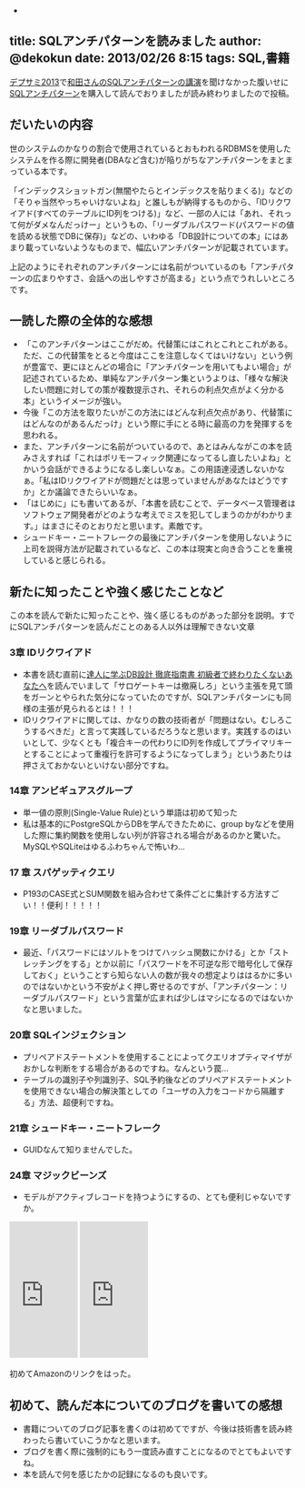 -
title: SQLアンチパターンを読みました
author: @dekokun
date: 2013/02/26 8:15
tags: SQL,書籍
-

[デプサミ2013](http://event.shoeisha.jp/detail/1/)で[和田さんのSQLアンチパターンの講演](http://www.slideshare.net/t_wada/sql-antipatterns-devsumi-2013)を聞けなかった腹いせに[SQLアンチパターン](http://www.oreilly.co.jp/books/9784873115894/)を購入して読んでおりましたが読み終わりましたので投稿。

## だいたいの内容

世のシステムのかなりの割合で使用されているとおもわれるRDBMSを使用したシステムを作る際に開発者(DBAなど含む)が陥りがちなアンチパターンをまとまっている本です。

「インデックスショットガン(無闇やたらとインデックスを貼りまくる)」などの「そりゃ当然やっちゃいけないよね」と誰しもが納得するものから、「IDリクワイアド(すべてのテーブルにID列をつける)」など、一部の人には「あれ、それって何がダメなんだっけー」というもの、「リーダブルパスワード(パスワードの値を読める状態でDBに保存)」などの、いわゆる「DB設計についての本」にはあまり載っていないようなものまで、幅広いアンチパターンが記載されています。

上記のようにそれぞれのアンチパターンには名前がついているのも「アンチパターンの広まりやすさ、会話への出しやすさが高まる」という点でうれしいところです。

## 一読した際の全体的な感想

* 「このアンチパターンはここがだめ。代替策にはこれとこれとこれがある。ただ、この代替策をとると今度はここを注意しなくてはいけない」という例が豊富で、更にほとんどの場合に「アンチパターンを用いてもよい場合」が記述されているため、単純なアンチパターン集というよりは、「様々な解決したい問題に対しての策が複数提示され、それらの利点欠点がよく分かる本」というイメージが強い。
* 今後「この方法を取りたいがこの方法にはどんな利点欠点があり、代替策にはどんなのがあるんだっけ」という際に手にとる時に最高の力を発揮するを思われる。
* また、アンチパターンに名前がついているので、あとはみんながこの本を読みさえすれば「これはポリモーフィック関連になってるし直したいよね」とかいう会話ができるようになるし楽しいなぁ。この用語達浸透しないかなぁ。「私はIDリクワイアドが問題だとは思っていませんがあなたはどうですか」とか議論できたらいいなぁ。
* 「はじめに」にも書いてあるが、「本書を読むことで、データベース管理者はソフトウェア開発者がどのような考えでミスを犯してしまうのかがわかります。」はまさにそのとおりだと思います。素敵です。
* シュードキー・ニートフレークの最後にアンチパターンを使用しないように上司を説得方法が記載されているなど、この本は現実と向き合うことを重視していると感じられる。

## 新たに知ったことや強く感じたことなど

この本を読んで新たに知ったことや、強く感じるものがあった部分を説明。すでにSQLアンチパターンを読んだことのある人以外は理解できない文章

### 3章 IDリクワイアド

* 本書を読む直前に[達人に学ぶDB設計 徹底指南書 初級者で終わりたくないあなたへ](http://www.amazon.co.jp/達人に学ぶDB設計-徹底指南書-初級者で終わりたくないあなたへ-ミック/dp/4798124702)を読んでいまして「サロゲートキーは撤廃しろ」という主張を見て頭をガーンとやられた気分になっていたのですが、SQLアンチパターンにも同様の主張が見られるとは！！！
* IDリクワイアドに関しては、かなりの数の技術者が「問題はない。むしろこうするべきだ」と言って実践しているだろうなと思います。実践するのはいいとして、少なくとも「複合キーの代わりにID列を作成してプライマリキーとすることによって重複行を許可するようになってしまう」というあたりは押さえておかないといけない部分ですね。

### 14章 アンビギュアスグループ

* 単一値の原則(Single-Value Rule)という単語は初めて知った
* 私は基本的にPostgreSQLからDBを学んできたために、group byなどを使用した際に集約関数を使用しない列が許容される場合があるのかと驚いた。MySQLやSQLiteはゆるふわちゃんで怖いわ…

### 17 章 スパゲッティクエリ

* P193のCASE式とSUM関数を組み合わせて条件ごとに集計する方法すごい！！便利！！！！！

### 19章 リーダブルパスワード

* 最近、「パスワードにはソルトをつけてハッシュ関数にかける」とか「ストレッチングをする」とか以前に「パスワードを不可逆な形で暗号化して保存しておく」ということすら知らない人の数が我々の想定よりははるかに多いのではないかという不安がよく押し寄せるのですが、「アンチパターン：リーダブルパスワード」という言葉が広まれば少しはマシになるのではないかなと思いました。

### 20章 SQLインジェクション

* プリペアドステートメントを使用することによってクエリオプティマイザがおかしな判断をする場合があるのですね。なんという罠…
* テーブルの識別子や列識別子、SQL予約後などのプリペアドステートメントを使用できない場合の解決策としての「ユーザの入力をコードから隔離する」方法、超便利ですね。

### 21章 シュードキー・ニートフレーク

* GUIDなんて知りませんでした。

### 24章 マジックビーンズ

* モデルがアクティブレコードを持つようにするの、とても便利じゃないですか。

<iframe src="http://rcm-jp.amazon.co.jp/e/cm?lt1=_blank&bc1=000000&IS2=1&bg1=FFFFFF&fc1=000000&lc1=0000FF&t=dekokun-22&o=9&p=8&l=as1&m=amazon&f=ifr&ref=qf_sp_asin_til&asins=4873115892" style="width:120px;height:240px;" scrolling="no" marginwidth="0" marginheight="0" frameborder="0"></iframe>
<iframe src="http://rcm-jp.amazon.co.jp/e/cm?lt1=_blank&bc1=000000&IS2=1&bg1=FFFFFF&fc1=000000&lc1=0000FF&t=dekokun-22&o=9&p=8&l=as4&m=amazon&f=ifr&ref=ss_til&asins=4798124702" style="width:120px;height:240px;" scrolling="no" marginwidth="0" marginheight="0" frameborder="0"></iframe>


初めてAmazonのリンクをはった。

## 初めて、読んだ本についてのブログを書いての感想

* 書籍についてのブログ記事を書くのは初めてですが、今後は技術書を読み終わったら書いていこうかなと思います。
* ブログを書く際に強制的にもう一度読み直すことになるのでとてもよいですね。
* 本を読んで何を感じたかの記録になるのも良いです。

